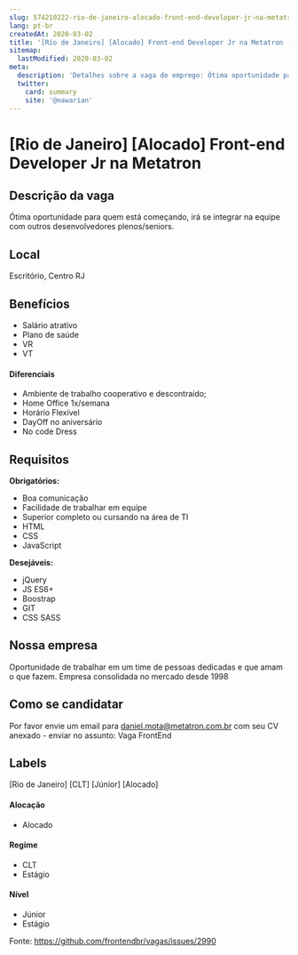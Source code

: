 ```yaml
---
slug: 574210222-rio-de-janeiro-alocado-front-end-developer-jr-na-metatron
lang: pt-br
createdAt: 2020-03-02
title: '[Rio de Janeiro] [Alocado] Front-end Developer Jr na Metatron - Vaga de Emprego'
sitemap:
  lastModified: 2020-03-02
meta:
  description: 'Detalhes sobre a vaga de emprego: Ótima oportunidade para quem está começando, irá se integrar na equipe com outros desenvolvedores plenos/seniors.'
  twitter:
    card: summary
    site: '@nawarian'
---
```


# [Rio de Janeiro] [Alocado] Front-end Developer Jr na Metatron

## Descrição da vaga

Ótima oportunidade para quem está começando, irá se integrar na equipe com outros desenvolvedores plenos/seniors.

## Local

Escritório, Centro RJ

## Benefícios

- Salário atrativo
- Plano de saúde
- VR
- VT

#### Diferenciais

- Ambiente de trabalho cooperativo e descontraído;
- Home Office 1x/semana
- Horário Flexível
- DayOff no aniversário
- No code Dress


## Requisitos

**Obrigatórios:**
- Boa comunicação
- Facilidade de trabalhar em equipe
- Superior completo ou cursando na área de TI
- HTML
- CSS
- JavaScript

**Desejáveis:**
- jQuery
- JS ES6+
- Boostrap
- GIT
- CSS SASS

## Nossa empresa

Oportunidade de trabalhar em um time de pessoas dedicadas e que amam o que fazem. Empresa consolidada no mercado desde 1998

## Como se candidatar

Por favor envie um email para daniel.mota@metatron.com.br com seu CV anexado - enviar no assunto: Vaga FrontEnd

## Labels
[Rio de Janeiro] [CLT] [Júnior] [Alocado]

#### Alocação
- Alocado

#### Regime
- CLT
- Estágio

#### Nível
- Júnior
- Estágio

Fonte: https://github.com/frontendbr/vagas/issues/2990